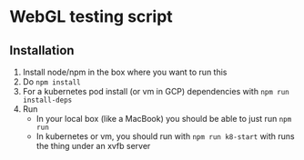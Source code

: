 # WebGL testing script

## Installation

1. Install node/npm in the box where you want to run this
2. Do `npm install`
3. For a kubernetes pod install (or vm in GCP) dependencies with `npm run install-deps` 
4. Run
   * In your local box (like a MacBook) you should be able to just run `npm run`
   * In kubernetes or vm, you should run with `npm run k8-start` with runs the thing under an xvfb server
 
